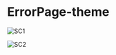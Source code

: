 # ErrorPage-theme

![SC1](https://github.com/1998code/ErrorPage-theme/blob/main/CleanShot%202021-02-25%20at%2014.00.27@2x.png?raw=true)

![SC2](https://github.com/1998code/ErrorPage-theme/blob/main/CleanShot%202021-02-25%20at%2014.00.56@2x.png?raw=true)
